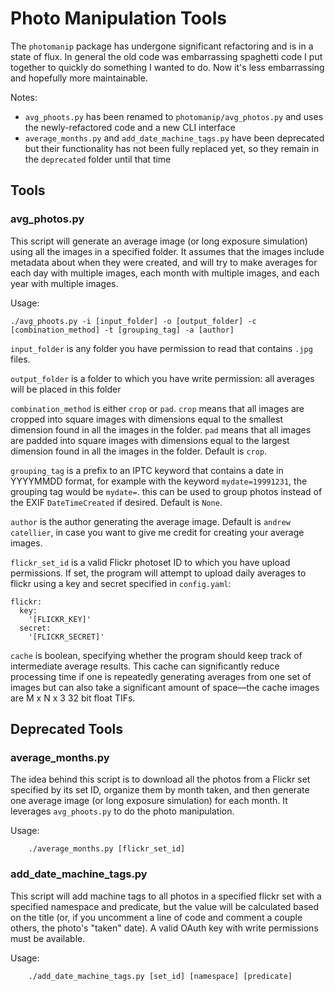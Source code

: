 # Photo Manipulation Tools

The `photomanip` package has undergone significant refactoring and is in a state of flux.
In general the old code was embarrassing spaghetti code I put together to quickly do something I wanted to do.
Now it's less embarrassing and hopefully more maintainable.

Notes:
* `avg_phoots.py` has been renamed to `photomanip/avg_photos.py` and uses the newly-refactored code and a new CLI interface
* `average_months.py` and `add_date_machine_tags.py` have been deprecated but their functionality has not been fully replaced yet, so they remain in the `deprecated` folder until that time

## Tools
### avg_photos.py

This script will generate an average image (or long exposure simulation) using all the images in a specified folder.
It assumes that the images include metadata about when they were created, and will try to make averages for each day with multiple images, each month with multiple images, and each year with multiple images.

Usage:
```
./avg_phoots.py -i [input_folder] -o [output_folder] -c [combination_method] -t [grouping_tag] -a [author]
```
`input_folder` is any folder you have permission to read that contains `.jpg` files.

`output_folder` is a folder to which you have write permission: all averages will be placed in this folder

`combination_method` is either `crop` or `pad`. `crop` means that all images are cropped into square images with dimensions equal to the smallest dimension found in all the images in the folder. `pad` means that all images are padded into square images with dimensions equal to the largest dimension found in all the images in the folder. Default is `crop`.

`grouping_tag` is a prefix to an IPTC keyword that contains a date in YYYYMMDD format, for example with the keyword `mydate=19991231`, the grouping tag would be `mydate=`. this can be used to group photos instead of the EXIF `DateTimeCreated` if desired. Default is `None`.

`author` is the author generating the average image. Default is `andrew catellier`, in case you want to give me credit for creating your average images.

`flickr_set_id` is a valid Flickr photoset ID to which you have upload permissions. If set, the program will attempt to upload daily averages to flickr using a key and secret specified in `config.yaml`:

```
flickr:
  key:
    '[FLICKR_KEY]'
  secret:
    '[FLICKR_SECRET]'
```

`cache` is boolean, specifying whether the program should keep track of intermediate average results. This cache can significantly reduce processing time if one is repeatedly generating averages from one set of images but can also take a significant amount of space—the cache images are M x N x 3 32 bit float TIFs.

## Deprecated Tools
### average_months.py
The idea behind this script is to download all the photos from a Flickr set specified by its set ID, organize them by month taken, and then generate one average image (or long exposure simulation) for each month. It leverages `avg_phoots.py` to do the photo manipulation.

Usage:
```
    ./average_months.py [flickr_set_id]
```

### add_date_machine_tags.py

This script will add machine tags to all photos in a specified flickr set with a specified namespace and predicate, but the value will be calculated based on the title (or, if you uncomment a line of code and comment a couple others, the photo's "taken" date). A valid OAuth key with write permissions must be available.

Usage:
```
    ./add_date_machine_tags.py [set_id] [namespace] [predicate]
```
